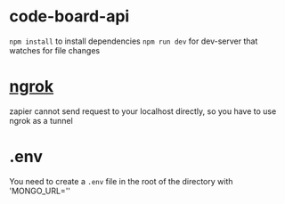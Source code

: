 # code-board-api
`npm install` to install dependencies
`npm run dev` for dev-server that watches for file changes
# [ngrok](https://ngrok.com/)
zapier cannot send request to your localhost directly, so you have to use ngrok as a tunnel
# .env
You need to create a `.env` file in the root of the directory with 'MONGO_URL='<YOUR SECRET MONGO URL>' 